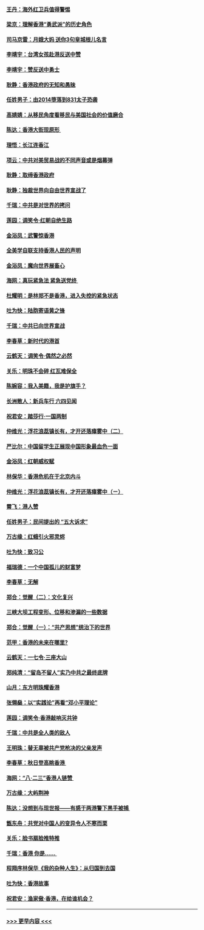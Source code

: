 #### [王丹：海外红卫兵值得警惕](../pages/nsc993/n11498138.md?t=09041255) 
#### [梁京：理解香港“勇武派”的历史角色](../pages/nsc993/n11498006.md?t=09041255) 
#### [司马京雷：月娥大妈  送你3句皇城根儿名言](../pages/nsc993/n11497885.md?t=09041255) 
#### [李靖宇：台湾女孩赴港反送中赞](../pages/nsc993/n11497721.md?t=09041255) 
#### [李靖宇：赞反送中勇士](../pages/nsc993/n11497452.md?t=09041255) 
#### [耿静：香港政府的无知和愚昧](../pages/nsc993/n11494238.md?t=09041255) 
#### [任姓男子：由2014堕落到831太子恐袭](../pages/nsc993/n11496683.md?t=09041255) 
#### [高婧婧：从移民角度看移民与美国社会的价值磨合](../pages/nsc993/n11495757.md?t=09041255) 
#### [陈达：香港大街现原形 ](../pages/nsc993/n11495441.md?t=09041255) 
#### [理悟：长江连香江](../pages/nsc993/n11495377.md?t=09041255) 
#### [项云：中共对美贸易战的不同声音或是烟幕弹](../pages/nsc993/n11494929.md?t=09041255) 
#### [耿静：取缔香港政府](../pages/nsc993/n11494218.md?t=09041255) 
#### [耿静：独裁世界向自由世界宣战了](../pages/nsc993/n11494190.md?t=09041255) 
#### [千瑞：中共是对世界的拷问](../pages/nsc993/n11493021.md?t=09041255) 
#### [莲园：调笑令‧红朝自绝生路](../pages/nsc993/n11493011.md?t=09041255) 
#### [金浴凤：武警惊香港](../pages/nsc993/n11492994.md?t=09041255) 
#### [全美学自联支持香港人民的声明](../pages/nsc993/n11492630.md?t=09041255) 
#### [金浴凤：魔向世界展畜心](../pages/nsc993/n11492599.md?t=09041255) 
#### [海网：真玩紧急法 紧急送党终 ](../pages/nsc993/n11492535.md?t=09041255) 
#### [杜耀明：是林郑不是香港，进入失控的紧急状态](../pages/nsc993/n11491420.md?t=09041255) 
#### [吐为快：陆胞寄语黄之锋](../pages/nsc993/n11491117.md?t=09041255) 
#### [千瑞：中共已向世界宣战](../pages/nsc993/n11490123.md?t=09041255) 
#### [李春草：新时代的港首](../pages/nsc993/n11489864.md?t=09041255) 
#### [云鹤天：调笑令·偶然之必然](../pages/nsc993/n11489701.md?t=09041255) 
#### [关乐：明珠不会碎 红瓦难保全](../pages/nsc993/n11489647.md?t=09041255) 
#### [陈婉容：我入美籍，我是护旗手？](../pages/nsc993/n11487908.md?t=09041255) 
#### [长洲散人：新兵车行 六四见闻](../pages/nsc993/n11487729.md?t=09041255) 
#### [祝君安：踏莎行‧一国两制](../pages/nsc993/n11487699.md?t=09041255) 
#### [仲维光：浮花浪蕊镇长有，才开还落瘴雾中（二）](../pages/nsc993/n11483286.md?t=09041255) 
#### [严比尔：中国留学生正展现中国形象最血色一面](../pages/nsc993/n11485145.md?t=09041255) 
#### [金浴凤：红朝威权赋](../pages/nsc993/n11485191.md?t=09041255) 
#### [林保华：香港危机在于北京内斗](../pages/nsc993/n11484593.md?t=09041255) 
#### [仲维光：浮花浪蕊镇长有，才开还落瘴雾中（ㄧ）](../pages/nsc993/n11483259.md?t=09041255) 
#### [霄飞：港人赞](../pages/nsc993/n11482957.md?t=09041255) 
#### [任姓男子：民间提出的 “五大诉求”](../pages/nsc993/n11482897.md?t=09041255) 
#### [万古缘：红蛾引火邪灵烬](../pages/nsc993/n11482886.md?t=09041255) 
#### [吐为快：致习公](../pages/nsc993/n11482867.md?t=09041255) 
#### [福瑞德：一个中国孤儿的财富梦](../pages/nsc993/n11482817.md?t=09041255) 
#### [李春草：无解](../pages/nsc993/n11482791.md?t=09041255) 
#### [郑合：觉醒（二）：文化复兴](../pages/nsc993/n11478025.md?t=09041255) 
#### [三峡大坝工程变形、位移和渗漏的一些数据](../pages/nsc993/n11478232.md?t=09041255) 
#### [郑合：觉醒（一）：“共产思想”统治下的世界](../pages/nsc993/n11477663.md?t=09041255) 
#### [范甲：香港的未来在哪里?](../pages/nsc993/n11477249.md?t=09041255) 
#### [云鹤天：一七令·三座大山](../pages/nsc993/n11477192.md?t=09041255) 
#### [郑纯清：“留岛不留人”实乃中共之最终底牌](../pages/nsc993/n11476160.md?t=09041255) 
#### [山月：东方明珠耀香港](../pages/nsc993/n11476077.md?t=09041255) 
#### [张翎燊：以“实践论”再看“邓小平理论”](../pages/nsc993/n11475733.md?t=09041255) 
#### [莲园：调笑令‧香港敲响灭共钟](../pages/nsc993/n11475723.md?t=09041255) 
#### [千瑞：中共是全人类的敌人](../pages/nsc993/n11475329.md?t=09041255) 
#### [王明珠：替无辜被共产党枪决的父亲发声](../pages/nsc993/n11474570.md?t=09041255) 
#### [李春草：秋日登高眺香港 ](../pages/nsc993/n11474491.md?t=09041255) 
#### [海网：“八·二三”香港人链赞 ](../pages/nsc993/n11474538.md?t=09041255) 
#### [万古缘：大屿荆神](../pages/nsc993/n11474401.md?t=09041255) 
#### [陈达：没想到与现世报——有感于两港警下黑手被捕 ](../pages/nsc993/n11472557.md?t=09041255) 
#### [甑东舟：共党对中国人的变异令人不寒而栗](../pages/nsc993/n11472496.md?t=09041255) 
#### [关乐：脸书扇脸推特推](../pages/nsc993/n11472488.md?t=09041255) 
#### [千瑞：香港  你是…… ](../pages/nsc993/n11472459.md?t=09041255) 
#### [程翔序林保华《我的杂种人生》：从归国到去国](../pages/nsc993/n11472369.md?t=09041255) 
#### [吐为快：香港故事](../pages/nsc993/n11471931.md?t=09041255) 
#### [祝君安：渔家傲‧香港，在给谁机会？](../pages/nsc993/n11469718.md?t=09041255) 

----
#### [ >>> 更早内容 <<< ](../indexes/nsc993-earlier.md)
